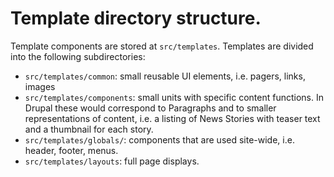 # Template directory structure.

Template components are stored at `src/templates`. Templates are divided into the following subdirectories:

- `src/templates/common`: small reusable UI elements, i.e. pagers, links, images
- `src/templates/components`: small units with specific content functions. In Drupal these would correspond to Paragraphs and to smaller representations of content, i.e. a listing of News Stories with teaser text and a thumbnail for each story.
- `src/templates/globals/`: components that are used site-wide, i.e. header, footer, menus.
- `src/templates/layouts`: full page displays.
